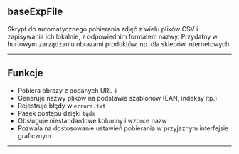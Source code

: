 ## baseExpFile
Skrypt do automatycznego pobierania zdjęć z wielu plików CSV i zapisywania ich lokalnie, z odpowiednim formatem nazwy. Przydatny w hurtowym zarządzaniu obrazami produktów, np. dla sklepów internetowych.

---

## Funkcje

- Pobiera obrazy z podanych URL-i
- Generuje nazwy plików na podstawie szablonów (EAN, indeksy itp.)
- Rejestruje błędy w `errors.txt`
- Pasek postępu dzięki `tqdm`
- Obsługuje niestandardowe kolumny i wzorce nazw
- Pozwala na dostosowanie ustawień pobierania w przyjaznym interfejsie graficznym

---